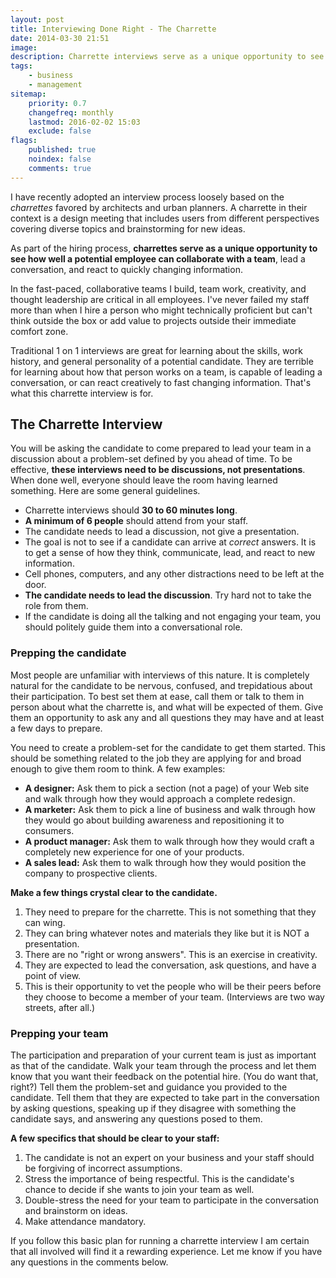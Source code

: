 ```yaml
---
layout: post
title: Interviewing Done Right - The Charrette
date: 2014-03-30 21:51
image:
description: Charrette interviews serve as a unique opportunity to see how well a potential employee can collaborate with a team, lead a conversation, and react to quickly changing information.
tags:
    - business
    - management
sitemap:
    priority: 0.7
    changefreq: monthly
    lastmod: 2016-02-02 15:03
    exclude: false
flags:
    published: true
    noindex: false
    comments: true
---
```


I have recently adopted an interview process loosely based on the _charrettes_ favored by architects and urban planners. A charrette in their context is a design meeting that includes users from different perspectives covering diverse topics and brainstorming for new ideas.

As part of the hiring process, **charrettes serve as a unique opportunity to see how well a potential employee can collaborate with a team**, lead a conversation, and react to quickly changing information.

In the fast-paced, collaborative teams I build, team work, creativity, and thought leadership are critical in all employees. I've never failed my staff more than when I hire a person who might technically proficient but can't think outside the box or add value to projects outside their immediate comfort zone.

Traditional 1 on 1 interviews are great for learning about the skills, work history, and general personality of a potential candidate. They are terrible for learning about how that person works on a team, is capable of leading a conversation, or can react creatively to fast changing information. That's what this charrette interview is for.

## The Charrette Interview

You will be asking the candidate to come prepared to lead your team in a discussion about a problem-set defined by you ahead of time. To be effective, **these interviews need to be discussions, not presentations**. When done well, everyone should leave the room having learned something. Here are some general guidelines.

-   Charrette interviews should **30 to 60 minutes long**.
-   **A minimum of 6 people** should attend from your staff.
-   The candidate needs to lead a discussion, not give a presentation.
-   The goal is not to see if a candidate can arrive at _correct_ answers. It is to get a sense of how they think, communicate, lead, and react to new information.
-   Cell phones, computers, and any other distractions need to be left at the door.
-   **The candidate needs to lead the discussion**. Try hard not to take the role from them.
-   If the candidate is doing all the talking and not engaging your team, you should politely guide them into a conversational role.

### Prepping the candidate

Most people are unfamiliar with interviews of this nature. It is completely natural for the candidate to be nervous, confused, and trepidatious about their participation. To best set them at ease, call them or talk to them in person about what the charrette is, and what will be expected of them. Give them an opportunity to ask any and all questions they may have and at least a few days to prepare.

You need to create a problem-set for the candidate to get them started. This should be something related to the job they are applying for and broad enough to give them room to think. A few examples:

-   **A designer:** Ask them to pick a section (not a page) of your Web site and walk through how they would approach a complete redesign.
-   **A marketer:** Ask them to pick a line of business and walk through how they would go about building awareness and repositioning it to consumers.
-   **A product manager:** Ask them to walk through how they would craft a completely new experience for one of your products.
-   **A sales lead:** Ask them to walk through how they would position the company to prospective clients.

**Make a few things crystal clear to the candidate.**

1. They need to prepare for the charrette. This is not something that they can wing.
2. They can bring whatever notes and materials they like but it is NOT a presentation.
3. There are no "right or wrong answers". This is an exercise in creativity.
4. They are expected to lead the conversation, ask questions, and have a point of view.
5. This is their opportunity to vet the people who will be their peers before they choose to become a member of your team. (Interviews are two way streets, after all.)

### Prepping your team

The participation and preparation of your current team is just as important as that of the candidate. Walk your team through the process and let them know that you want their feedback on the potential hire. (You do want that, right?) Tell them the problem-set and guidance you provided to the candidate. Tell them that they are expected to take part in the conversation by asking questions, speaking up if they disagree with something the candidate says, and answering any questions posed to them.

**A few specifics that should be clear to your staff:**

1. The candidate is not an expert on your business and your staff should be forgiving of incorrect assumptions.
2. Stress the importance of being respectful. This is the candidate's chance to decide if she wants to join your team as well.
3. Double-stress the need for your team to participate in the conversation and brainstorm on ideas.
4. Make attendance mandatory.

If you follow this basic plan for running a charrette interview I am certain that all involved will find it a rewarding experience. Let me know if you have any questions in the comments below.
